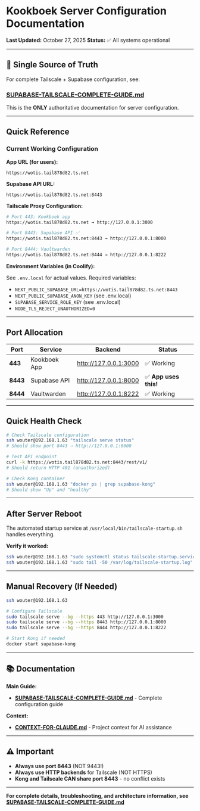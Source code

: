 # Kookboek Server Configuration Documentation

**Last Updated:** October 27, 2025
**Status:** ✅ All systems operational

---

## 📖 Single Source of Truth

For complete Tailscale + Supabase configuration, see:

### **[SUPABASE-TAILSCALE-COMPLETE-GUIDE.md](SUPABASE-TAILSCALE-COMPLETE-GUIDE.md)**

This is the **ONLY** authoritative documentation for server configuration.

---

## Quick Reference

### Current Working Configuration

**App URL (for users):**
```
https://wotis.tail878d82.ts.net
```

**Supabase API URL:**
```
https://wotis.tail878d82.ts.net:8443
```

**Tailscale Proxy Configuration:**
```bash
# Port 443: Kookboek app
https://wotis.tail878d82.ts.net → http://127.0.0.1:3000

# Port 8443: Supabase API ✅
https://wotis.tail878d82.ts.net:8443 → http://127.0.0.1:8000

# Port 8444: Vaultwarden
https://wotis.tail878d82.ts.net:8444 → http://127.0.0.1:8222
```

**Environment Variables (in Coolify):**

See `.env.local` for actual values. Required variables:
- `NEXT_PUBLIC_SUPABASE_URL=https://wotis.tail878d82.ts.net:8443`
- `NEXT_PUBLIC_SUPABASE_ANON_KEY` (see .env.local)
- `SUPABASE_SERVICE_ROLE_KEY` (see .env.local)
- `NODE_TLS_REJECT_UNAUTHORIZED=0`

---

## Port Allocation

| Port | Service | Backend | Status |
|------|---------|---------|--------|
| **443** | Kookboek App | http://127.0.0.1:3000 | ✅ Working |
| **8443** | Supabase API | http://127.0.0.1:8000 | ✅ **App uses this!** |
| **8444** | Vaultwarden | http://127.0.0.1:8222 | ✅ Working |

---

## Quick Health Check

```bash
# Check Tailscale configuration
ssh wouter@192.168.1.63 "tailscale serve status"
# Should show port 8443 → http://127.0.0.1:8000

# Test API endpoint
curl -k https://wotis.tail878d82.ts.net:8443/rest/v1/
# Should return HTTP 401 (unauthorized)

# Check Kong container
ssh wouter@192.168.1.63 "docker ps | grep supabase-kong"
# Should show "Up" and "healthy"
```

---

## After Server Reboot

The automated startup service at `/usr/local/bin/tailscale-startup.sh` handles everything.

**Verify it worked:**
```bash
ssh wouter@192.168.1.63 "sudo systemctl status tailscale-startup.service"
ssh wouter@192.168.1.63 "sudo tail -50 /var/log/tailscale-startup.log"
```

---

## Manual Recovery (If Needed)

```bash
ssh wouter@192.168.1.63

# Configure Tailscale
sudo tailscale serve --bg --https 443 http://127.0.0.1:3000
sudo tailscale serve --bg --https 8443 http://127.0.0.1:8000
sudo tailscale serve --bg --https 8444 http://127.0.0.1:8222

# Start Kong if needed
docker start supabase-kong
```

---

## 📚 Documentation

**Main Guide:**
- **[SUPABASE-TAILSCALE-COMPLETE-GUIDE.md](SUPABASE-TAILSCALE-COMPLETE-GUIDE.md)** - Complete configuration guide

**Context:**
- **[CONTEXT-FOR-CLAUDE.md](CONTEXT-FOR-CLAUDE.md)** - Project context for AI assistance

---

## ⚠️ Important

- **Always use port 8443** (NOT 9443!)
- **Always use HTTP backends** for Tailscale (NOT HTTPS)
- **Kong and Tailscale CAN share port 8443** - no conflict exists

---

**For complete details, troubleshooting, and architecture information, see [SUPABASE-TAILSCALE-COMPLETE-GUIDE.md](SUPABASE-TAILSCALE-COMPLETE-GUIDE.md)**
